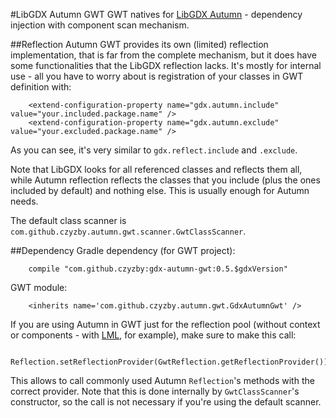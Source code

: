 #LibGDX Autumn GWT
GWT natives for [LibGDX Autumn](https://github.com/czyzby/gdx-autumn) - dependency injection with component scan mechanism.

##Reflection
Autumn GWT provides its own (limited) reflection implementation, that is far from the complete mechanism, but it does have some functionalities that the LibGDX reflection lacks. It's mostly for internal use - all you have to worry about is registration of your classes in GWT definition with:

```
    <extend-configuration-property name="gdx.autumn.include" value="your.included.package.name" />
    <extend-configuration-property name="gdx.autumn.exclude" value="your.excluded.package.name" />
```

As you can see, it's very similar to `gdx.reflect.include` and `.exclude`.

Note that LibGDX looks for all referenced classes and reflects them all, while Autumn reflection reflects the classes that you include (plus the ones included by default) and nothing else. This is usually enough for Autumn needs.

The default class scanner is `com.github.czyzby.autumn.gwt.scanner.GwtClassScanner`.

##Dependency
Gradle dependency (for GWT project):

```
    compile "com.github.czyzby:gdx-autumn-gwt:0.5.$gdxVersion"
```

GWT module:

```
    <inherits name='com.github.czyzby.autumn.gwt.GdxAutumnGwt' />
```

If you are using Autumn in GWT just for the reflection pool (without context or components - with [LML](http://github.com/czyzby/gdx-lml), for example), make sure to make this call:

```
    Reflection.setReflectionProvider(GwtReflection.getReflectionProvider());
```

This allows to call commonly used Autumn `Reflection`'s methods with the correct provider. Note that this is done internally by `GwtClassScanner`'s constructor, so the call is not necessary if you're using the default scanner.